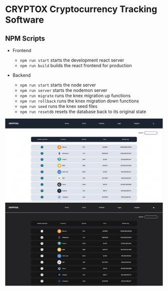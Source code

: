 # CRYPTOX Cryptocurrency Tracking Software

## NPM Scripts

- Frontend

  - `npm run start` starts the development react server
  - `npm run build` builds the react frontend for production

- Backend
  - `npm run start` starts the node server
  - `npm run server` starts the nodemon server
  - `npm run migrate` runs the knex migration up functions
  - `npm run rollback` runs the knex migration down functions
  - `npm run seed` runs the knex seed files
  - `npm run resetdb` resets the database back to its original state

<img alt="coins-desktop" src="frontend/src/images/coins-desktop.png">
<img alt="coins-desktop-dark" src="frontend/src/images/coins-desktop-dark.png">
